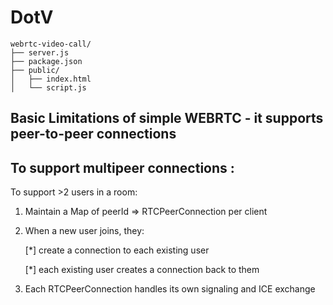 # DotV



```
webrtc-video-call/
├── server.js
├── package.json
├── public/
│   ├── index.html
│   └── script.js
```


## Basic Limitations of simple WEBRTC - it supports peer-to-peer connections 

## To support multipeer connections : 
To support >2 users in a room:

1. Maintain a Map of peerId => RTCPeerConnection per client

2. When a new user joins, they:

    [*] create a connection to each existing user

    [*] each existing user creates a connection back to them

3. Each RTCPeerConnection handles its own signaling and ICE exchange

